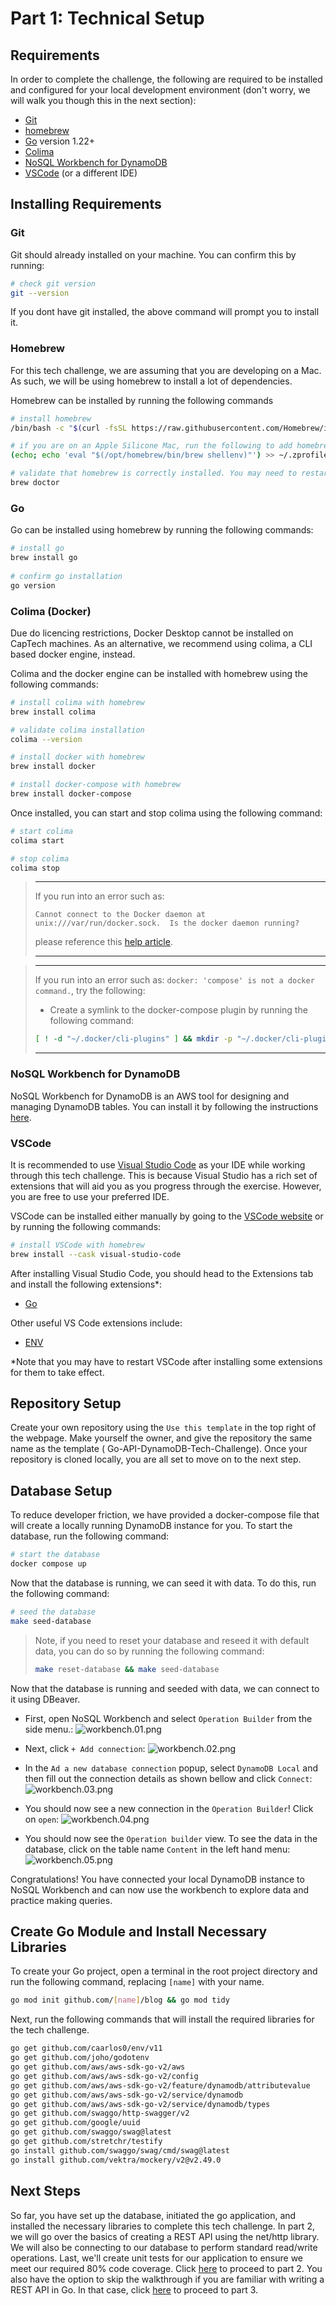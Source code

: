 # Part 1: Technical Setup

## Requirements

In order to complete the challenge, the following are required to be installed and configured for
your local development environment (don't worry, we will walk you though this in the next section):

- [Git](https://git-scm.com/downloads)
- [homebrew](https://docs.brew.sh/)
- [Go](https://go.dev/doc/install) version 1.22+
- [Colima](https://github.com/abiosoft/colima)
- [NoSQL Workbench for DynamoDB](https://docs.aws.amazon.com/amazondynamodb/latest/developerguide/workbench.settingup.html)
- [VSCode](https://code.visualstudio.com/) (or a different IDE)

## Installing Requirements

### Git

Git should already installed on your machine. You can confirm this by running:

```bash
# check git version
git --version
```

If you dont have git installed, the above command will prompt you to install it.

### Homebrew

For this tech challenge, we are assuming that you are developing on a Mac. As such, we will be using
homebrew to install a lot of dependencies.

Homebrew can be installed by running the following commands

```bash
# install homebrew
/bin/bash -c "$(curl -fsSL https://raw.githubusercontent.com/Homebrew/install/HEAD/install.sh)"

# if you are on an Apple Silicone Mac, run the following to add homebrew to the PATH
(echo; echo 'eval "$(/opt/homebrew/bin/brew shellenv)"') >> ~/.zprofile eval "$(/opt/homebrew/bin/brew shellenv)"

# validate that homebrew is correctly installed. You may need to restart your terminal first
brew doctor
```

### Go

Go can be installed using homebrew by running the following commands:

```bash
# install go
brew install go
 
# confirm go installation
go version
```

### Colima (Docker)

Due do licencing restrictions, Docker Desktop cannot be installed on CapTech machines. As an
alternative, we recommend using colima, a CLI based docker engine, instead.

Colima and the docker engine can be installed with homebrew using the following commands:

```bash
# install colima with homebrew
brew install colima

# validate colima installation
colima --version

# install docker with homebrew
brew install docker

# install docker-compose with homebrew
brew install docker-compose
```

Once installed, you can start and stop colima using the following command:

```bash
# start colima
colima start

# stop colima
colima stop
```

> ---
>
>  If you run into an error such as:
>
>
> `Cannot connect to the Docker daemon at unix:///var/run/docker.sock. 
> Is the docker daemon running?`
>
> please reference this
> [help article](https://github.com/abiosoft/colima/blob/main/docs/FAQ.md#cannot-connect-to-the-docker-daemon-at-unixvarrundockersock-is-the-docker-daemon-running).
>
> ---

> ---
>
> If you run into an error such as: `docker: 'compose' is not a docker command.`, try the following:
>
> - Create a symlink to the docker-compose plugin by running the following command:
>  ```bash
>  [ ! -d "~/.docker/cli-plugins" ] && mkdir -p "~/.docker/cli-plugins" && ln -s /opt/homebrew/opt/docker-compose/bin/docker-compose ~/.docker/cli-plugins/docker-compose
>  ```
>
> ---

### NoSQL Workbench for DynamoDB 

NoSQL Workbench for DynamoDB is an AWS tool for designing and managing DynamoDB tables. You can install it by following the instructions [here](https://docs.aws.amazon.com/amazondynamodb/latest/developerguide/workbench.settingup.html).

### VSCode

It is recommended to use [Visual Studio Code](https://code.visualstudio.com/) as your IDE while
working through this tech challenge. This is because Visual Studio has a rich set of extensions that
will aid you as you progress through the exercise. However, you are free to use your preferred IDE.

VSCode can be installed either manually by going to
the [VSCode website](https://code.visualstudio.com/) or by running the following commands:

```bash
# install VSCode with homebrew
brew install --cask visual-studio-code
```

After installing Visual Studio Code, you should head to the Extensions tab and install the following
extensions\*:

- [Go](https://marketplace.visualstudio.com/items?itemName=golang.Go)
  
Other useful VS Code extensions include:

- [ENV](https://marketplace.visualstudio.com/items?itemName=IronGeek.vscode-env)

\*Note that you may have to restart VSCode after installing some extensions for them to take effect.

## Repository Setup

Create your own repository using the `Use this template` in the top right of the webpage. Make
yourself the owner, and give the repository the same name as the template (
Go-API-DynamoDB-Tech-Challenge).
Once your repository is cloned locally, you are all set to move on to the next step.

## Database Setup

To reduce developer friction, we have provided a docker-compose file that will create a locally running DynamoDB
 instance for you. To start the database, run the following command:

```bash
# start the database
docker compose up
```

Now that the database is running, we can seed it with data. To do this, run the following command:

```bash
# seed the database
make seed-database
```

> Note, if you need to reset your database and reseed it with default data, you can do so by running the following command:
> ```bash
> make reset-database && make seed-database
> ```

Now that the database is running and seeded with data, we can connect to it using DBeaver.

- First, open NoSQL Workbench and select `Operation Builder` from the side menu.:
    ![workbench.01.png](Images/nosql_workbench/workbench.01.png)
  
- Next, click `+ Add connection`:
    ![workbench.02.png](Images/nosql_workbench/workbench.02.png)
  
- In the `Ad a new database connection` popup, select `DynamoDB Local` and then fill out the connection details as shown bellow and click `Connect`:
    ![workbench.03.png](Images/nosql_workbench/workbench.03.png)

- You should now see a new connection in the `Operation Builder`! Click on `open`:
    ![workbench.04.png](Images/nosql_workbench/workbench.04.png)

- You should now see the `Operation builder` view. To see the data in the database, click on the table name `Content` in the left hand menu:
    ![workbench.05.png](Images/nosql_workbench/workbench.05.png)
  
Congratulations! You have connected your local DynamoDB instance to NoSQL Workbench and can now use the workbench to explore data and practice making queries.

## Create Go Module and Install Necessary Libraries

To create your Go project, open a terminal in the root project directory and run the following
command, replacing `[name]` with your name.

```bash
go mod init github.com/[name]/blog && go mod tidy
```

Next, run the following commands that will install the required libraries for the tech challenge.

```bash
go get github.com/caarlos0/env/v11
go get github.com/joho/godotenv
go get github.com/aws/aws-sdk-go-v2/aws
go get github.com/aws/aws-sdk-go-v2/config
go get github.com/aws/aws-sdk-go-v2/feature/dynamodb/attributevalue
go get github.com/aws/aws-sdk-go-v2/service/dynamodb
go get github.com/aws/aws-sdk-go-v2/service/dynamodb/types
go get github.com/swaggo/http-swagger/v2
go get github.com/google/uuid
go get github.com/swaggo/swag@latest
go get github.com/stretchr/testify
go install github.com/swaggo/swag/cmd/swag@latest
go install github.com/vektra/mockery/v2@v2.49.0
```

## Next Steps

So far, you have set up the database, initiated the go application, and installed the necessary
libraries to complete this tech challenge. In part 2, we will go over the basics of creating a REST
API using the net/http library. We will also be connecting to our database to perform standard
read/write operations. Last, we'll create unit tests for our application to ensure we meet our
required 80% code coverage. Click [here](./2-REST-API-Walkthrough.md) to proceed to part 2. You also
have the option to skip the walkthrough if you are familiar with writing a REST API in Go. In that
case, click [here](./3-Challenge-Assignment.md) to proceed to part 3.

